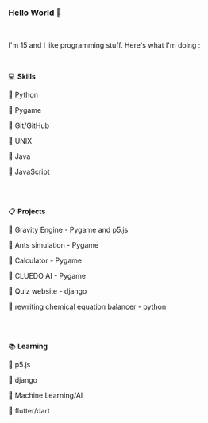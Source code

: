 ### Hello World 👋 

<br/>

I'm 15 and I like programming stuff. Here's what I'm doing :

<br/>

💻 **Skills**

🥇 Python 

🥇 Pygame

🥈 Git/GitHub

🥈 UNIX

🥈 Java

🥉 JavaScript

<br/>
<br/>

📋 **Projects**

🥇 Gravity Engine - Pygame and p5.js

🥇 Ants simulation - Pygame

🥈 Calculator - Pygame

🥉 CLUEDO AI - Pygame

🥉 Quiz website - django

🥉 rewriting chemical equation balancer - python


<br/>
<br/>

📚 **Learning**

🥇 p5.js

🥈 django

🥉 Machine Learning/AI

🥉 flutter/dart
